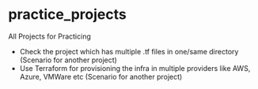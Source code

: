 # practice_projects
All Projects for Practicing
- Check the project which has multiple .tf files in one/same directory (Scenario for another project)
- Use Terraform for provisioning the infra in multiple providers like AWS, Azure, VMWare etc (Scenario for another project)
